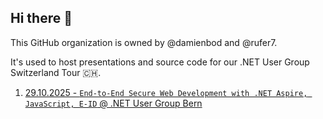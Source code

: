 ## Hi there 👋

This GitHub organization is owned by @damienbod and @rufer7.

It's used to host presentations and source code for our .NET User Group Switzerland Tour :switzerland:.

1. [29.10.2025 - `End-to-End Secure Web Development with .NET Aspire, JavaScript, E-ID` @ .NET User Group Bern](https://www.meetup.com/net-user-group-bern/events/311391749/?eventOrigin=home_page_upcoming_events%24all)
